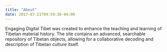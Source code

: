 ```yaml
---
title: "About"
date: 2017-07-21T09:59:30-04:00
---
```


Engaging Digital Tibet was created to enhance the teaching and learning of Tibetan material history. The site contains an advanced, searchable repository of Tibetan objects, allowing for a collaborative decoding and description of Tibetan culture itself.
